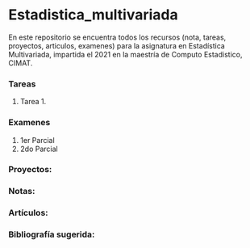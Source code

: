 # Estadistica_multivariada

En este repositorio se encuentra todos los recursos (nota, tareas, proyectos, articulos, examenes) para la asignatura en Estadística Multivariada, impartida el 2021 en la maestría de Computo Estadistico, CIMAT.

### Tareas
1. Tarea 1.


### Examenes
1. 1er Parcial
2. 2do Parcial

### Proyectos: 


### Notas: 

### Artículos: 

### Bibliografía sugerida:
